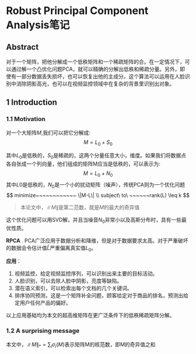 # Robust Principal Component Analysis笔记

## Abstract

对于一个矩阵，把他分解成一个低秩矩阵和一个稀疏矩阵的合。在一定情况下，可以通过解一个凸优化问题PCA，就可以精确的分解出低秩和稀疏分量。另外，即使有一部分数据丢失损坏，也可以恢复出他的主成分。这个算法可以运用在人脸识别中消除阴影高光，也可以在视频监控领域中在复杂的背景里识别出对象。

## 1 Introduction
  
### 1.1 Motivation

对一个大矩阵$M$,我们可以把它分解成:
$$
M=L_0+S_0
$$

其中$L_0$是低秩的，$S_0$是稀疏的，这两个分量任意大小，维度。如果我们将数据点各自张成一个列向量，他们组成的矩阵M应当是低秩的，可以表示为:
$$
M=L_0+N_0
$$
其中$L0$是低秩的，$N_0$是一个小的扰动矩阵（噪声），传统PCA则为一个优化问题
$$
minimize~~~~~~~~~~~~ \|M-L\| \\
subject\ to\ ~~~~~~rank(L) \leq k
$$

> 本论文中，$\|M\|$是第二范数，就是$M$的最大的奇异值

这个优化问题可以用SVD解，并且当噪音$N_0$非常小以及高斯分布时，具有一些最优性质。

**RPCA** . PCA广泛应用于数据分析和降维，但是对于数据要求太高。对于严重破坏的数据会令估计值$\hat{L}$严重偏离真实值$L_0$。

**应用**：

1. 视频监控，给定视频监控序列，可以识别出来主要的目标活动。
2. 人脸识别，可以去除人脸中阴影，亮度等缺陷。
3. 潜在语义索引，可以检索出每个文档的几个关键词。
4. 排序协同预测，这是一个矩阵补全问题，顾客给定对于商品的排名，预测出给定用户任何产品的偏好。

以上应用基础均为本文的超高维矩阵在更广泛条件下的低秩稀疏矩阵分解。

### 1.2 A surprising message

本文中，$\|M\|_*=\sum_i{\sigma_i(M)}$表示矩阵M的核范数，即M的奇异值之和